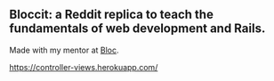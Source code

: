 ## Bloccit: a Reddit replica to teach the fundamentals of web development and Rails.

Made with my mentor at [Bloc](http://bloc.io).

https://controller-views.herokuapp.com/